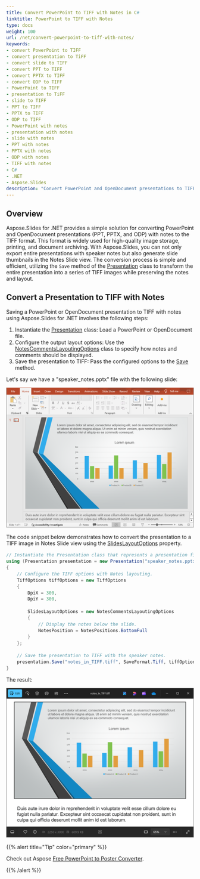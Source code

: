 ```yaml
---
title: Convert PowerPoint to TIFF with Notes in C#
linktitle: PowerPoint to TIFF with Notes
type: docs
weight: 100
url: /net/convert-powerpoint-to-tiff-with-notes/
keywords:
- convert PowerPoint to TIFF
- convert presentation to TiFF
- convert slide to TIFF
- convert PPT to TIFF
- convert PPTX to TIFF
- convert ODP to TIFF
- PowerPoint to TIFF
- presentation to TiFF
- slide to TIFF
- PPT to TIFF
- PPTX to TIFF
- ODP to TIFF
- PowerPoint with notes
- presentation with notes
- slide with notes
- PPT with notes
- PPTX with notes
- ODP with notes
- TIFF with notes
- C#
- .NET
- Aspose.Slides
description: "Convert PowerPoint and OpenDocument presentations to TIFF with notes using Aspose.Slides for .NET. Learn how to export slides with speaker notes efficiently."
---
```


## **Overview**

Aspose.Slides for .NET provides a simple solution for converting PowerPoint and OpenDocument presentations (PPT, PPTX, and ODP) with notes to the TIFF format. This format is widely used for high-quality image storage, printing, and document archiving. With Aspose.Slides, you can not only export entire presentations with speaker notes but also generate slide thumbnails in the Notes Slide view. The conversion process is simple and efficient, utilizing the `Save` method of the [Presentation](https://reference.aspose.com/slides/net/aspose.slides/presentation/) class to transform the entire presentation into a series of TIFF images while preserving the notes and layout.

## **Convert a Presentation to TIFF with Notes**

Saving a PowerPoint or OpenDocument presentation to TIFF with notes using Aspose.Slides for .NET involves the following steps:

1. Instantiate the [Presentation](https://reference.aspose.com/slides/net/aspose.slides/presentation/) class: Load a PowerPoint or OpenDocument file.
1. Configure the output layout options: Use the [NotesCommentsLayoutingOptions](https://reference.aspose.com/slides/net/aspose.slides.export/notescommentslayoutingoptions/) class to specify how notes and comments should be displayed.
1. Save the presentation to TIFF: Pass the configured options to the [Save](https://reference.aspose.com/slides/net/aspose.slides/presentation/methods/save/index) method.

Let's say we have a "speaker_notes.pptx" file with the following slide:

![The presentation slide with speaker notes](slide_with_notes.png)

The code snippet below demonstrates how to convert the presentation to a TIFF image in Notes Slide view using the [SlidesLayoutOptions](https://reference.aspose.com/slides/net/aspose.slides.export/tiffoptions/slideslayoutoptions/) property.

```c#
// Instantiate the Presentation class that represents a presentation file.
using (Presentation presentation = new Presentation("speaker_notes.pptx"))
{
    // Configure the TIFF options with Notes layouting.
    TiffOptions tiffOptions = new TiffOptions
    {
        DpiX = 300,
        DpiY = 300,

        SlidesLayoutOptions = new NotesCommentsLayoutingOptions
        {
            // Display the notes below the slide.
            NotesPosition = NotesPositions.BottomFull
        }
    };

    // Save the presentation to TIFF with the speaker notes.
    presentation.Save("notes_in_TIFF.tiff", SaveFormat.Tiff, tiffOptions);
}
```

The result:

![The TIFF image with speaker notes](TIFF_with_notes.png)

{{% alert title="Tip" color="primary" %}}

Check out Aspose [Free PowerPoint to Poster Converter](https://products.aspose.app/slides/conversion/convert-ppt-to-poster-online).

{{% /alert %}}
